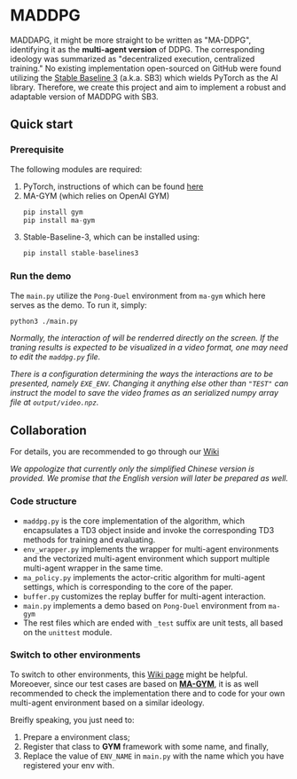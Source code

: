 # MADDPG

MADDAPG, it might be more straight to be written as "MA-DDPG", identifying
it as the **multi-agent version** of DDPG. The corresponding ideology was
summarized as "decentralized execution, centralized training." No existing
implementation open-sourced on GitHub were found utilizing the 
[Stable Baseline 3](https://stable-baselines3.readthedocs.io)
(a.k.a. SB3) which wields PyTorch as the AI library. Therefore, we create
this project and aim to implement a robust and adaptable version of MADDPG
with SB3. 

## Quick start

### Prerequisite

The following modules are required: 
1. PyTorch, instructions of which can be found [here](https://pytorch.org/)
1. MA-GYM (which relies on OpenAI GYM)
    ```py
    pip install gym
    pip install ma-gym
    ```
1. Stable-Baseline-3, which can be installed using: 
    ```py
    pip install stable-baselines3
    ```

### Run the demo

The `main.py` utilize the `Pong-Duel` environment from `ma-gym` which here
serves as the demo. To run it, simply:

```sh
python3 ./main.py
```

_Normally, the interaction of will be renderred directly on the screen. 
If the traning results is expected to be visualized in a video format,
one may need to edit the `maddpg.py` file._

_There is a configuration determining the ways the interactions are
to be presented, namely `EXE_ENV`. Changing it anything else other
than `"TEST"` can instruct the model to save the video frames
as an serialized numpy array file at `output/video.npz`._ 


## Collaboration

For details, you are recommended to go through our 
[Wiki](https://github.com/wwwCielwww/MADDPG/wiki)

_We appologize that currently only the simplified Chinese
version is provided. We promise that the English version
will later be prepared as well._

### Code structure

* `maddpg.py` is the core implementation of the algorithm, which encapsulates a
TD3 object inside and invoke the corresponding TD3 methods for training and
evaluating. 
* `env_wrapper.py` implements the wrapper for multi-agent environments and
the vectorized multi-agent environment which support multiple multi-agent
wrapper in the same time. 
* `ma_policy.py` implements the actor-critic algorithm for multi-agent settings, 
which is corresponding to the core of the paper.
* `buffer.py` customizes the replay buffer for multi-agent interaction. 
* `main.py` implements a demo based on `Pong-Duel` environment from `ma-gym`
* The rest files which are ended with `_test` suffix are unit tests, all based
on the `unittest` module. 

### Switch to other environments

To switch to other environments, this 
[Wiki page](https://github.com/wwwCielwww/MADDPG/wiki#) might 
be helpful. Moreoever, since our test cases are based on
**[MA-GYM](https://github.com/koulanurag/ma-gym)**, it is as
well recommended to check the implementation there and to code
for your own multi-agent environment based on a similar
ideology. 

Breifly speaking, you just need to:
1. Prepare a environment class;
1. Register that class to **GYM** framework with
some name, and finally, 
3. Replace the value of `ENV_NAME` in `main.py`
with the name which you have registered your env with.  
